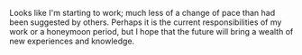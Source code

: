 Looks like I'm starting to work; much less of a change of pace than had been suggested by others. Perhaps it is the current responsibilities of my work or a honeymoon period, but I hope that the future will bring a wealth of new experiences and knowledge.
